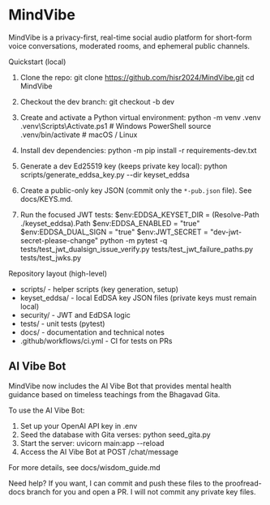 # MindVibe

MindVibe is a privacy-first, real-time social audio platform for short-form voice conversations, moderated rooms, and ephemeral public channels.

Quickstart (local)
1. Clone the repo:
   git clone https://github.com/hisr2024/MindVibe.git
   cd MindVibe

2. Checkout the dev branch:
   git checkout -b dev

3. Create and activate a Python virtual environment:
   python -m venv .venv
   .venv\Scripts\Activate.ps1    # Windows PowerShell
   source .venv/bin/activate     # macOS / Linux

4. Install dev dependencies:
   python -m pip install -r requirements-dev.txt

5. Generate a dev Ed25519 key (keeps private key local):
   python scripts/generate_eddsa_key.py --dir keyset_eddsa

6. Create a public-only key JSON (commit only the `*-pub.json` file). See docs/KEYS.md.

7. Run the focused JWT tests:
   $env:EDDSA_KEYSET_DIR = (Resolve-Path ./keyset_eddsa).Path
   $env:EDDSA_ENABLED = "true"
   $env:EDDSA_DUAL_SIGN = "true"
   $env:JWT_SECRET = "dev-jwt-secret-please-change"
   python -m pytest -q tests/test_jwt_dualsign_issue_verify.py tests/test_jwt_failure_paths.py tests/test_jwks.py

Repository layout (high-level)
- scripts/                - helper scripts (key generation, setup)
- keyset_eddsa/           - local EdDSA key JSON files (private keys must remain local)
- security/               - JWT and EdDSA logic
- tests/                  - unit tests (pytest)
- docs/                   - documentation and technical notes
- .github/workflows/ci.yml - CI for tests on PRs

## AI Vibe Bot

MindVibe now includes the AI Vibe Bot that provides mental health guidance based on timeless teachings from the Bhagavad Gita.

To use the AI Vibe Bot:

1. Set up your OpenAI API key in .env
2. Seed the database with Gita verses: python seed_gita.py
3. Start the server: uvicorn main:app --reload
4. Access the AI Vibe Bot at POST /chat/message

For more details, see docs/wisdom_guide.md

Need help?
If you want, I can commit and push these files to the proofread-docs branch for you and open a PR. I will not commit any private key files.